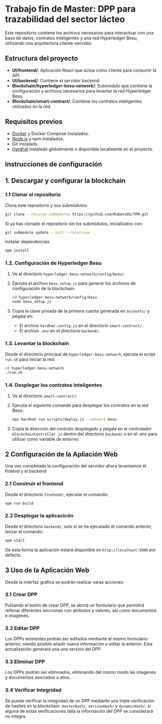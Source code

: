 
# Trabajo fin de Master: DPP para trazabilidad del sector lácteo

Este repositorio contiene los archivos necesarios para interactuar con una base de datos, contratos inteligentes y una red Hyperledger Besu, utilizando una arquitectura cliente-servidor.
 
## Estructura del proyecto
 
- **UI/frontend/**: Aplicación React que actúa como cliente para consumir la API.
- **UI/backend/**: Contiene el servidor backend.
- **Blockchain/hyperledger-besu-network/**: Submódulo que contiene la configuración y archivos necesarios para levantar la red Hyperledger Besu.
- **Blockchain/smart-contract/**: Contiene los contratos inteligentes utilizados en la red.
 
## Requisitos previos
 
- [Docker](https://www.docker.com/) y Docker Compose instalados.
- [Node.js](https://nodejs.org/) y npm instalados.
- Git instalado.
- [Hardhat](https://hardhat.org/) instalado globalmente o disponible localmente en el proyecto.
 
## **Instrucciones de configuración**
 
## 1. Descargar y configurar la blockchain
### 1.1 Clonar el repositorio
 
Clona este repositorio y sus submódulos:
 
```bash
git clone --recurse-submodules https://github.com/Rubens05/TFM.git
```
 
Si ya has clonado el repositorio sin los submódulos, inicialízalos con:
 
```bash
git submodule update --init --recursive
```
 
Instalar dependencias
```bash
npm install
```

### 1.2. Configuración de Hyperledger Besu
 
1. Ve al directorio `hyperledger-besu-network/config/besu/`.
2. Ejecuta el archivo `besu_setup.js` para generar los archivos de configuración de la blockchain:
 
   ```bash
   cd hyperledger-besu-network/config/besu
   node besu_setup.js
   ```
 
3. Copia la clave privada de la primera cuenta generada en `accounts/` y pégala en:
   - El archivo `hardhat.config.js` en el directorio `smart-contract/`.
   - El archivo `.env` en el directorio `backend/`.
 
### 1.3. Levantar la blockchain
 
Desde el directorio principal de `hyperledger-besu-network`, ejecuta el script `run.sh` para iniciar la red:
 
```bash
cd hyperledger-besu-network
./run.sh
```
 
### 1.4. Desplegar los contratos inteligentes
 
1. Ve al directorio `smart-contract/`.
2. Ejecuta el siguiente comando para desplegar los contratos en la red Besu:
 
   ```bash
   npx hardhat run scripts/deploy.js --network besu
   ```
 
3. Copia la dirección del contrato desplegado y pégala en el controlador `blockchainController.js` dentro del directorio `backend/` o en el .env para utilizar como variable de entorno.
 

## 2 Configuración de la Apliación Web
Una vez completada la configuración del servidor ahora levantamos el frotend y el backend


### 2.1 Construir el frontend
 
Desde el directorio `frontend/`, ejecutar el comando:
 
```bash
npm run build
```

### 2.2 Desplegar la aplicacicón

Desde el directorio `backend/`, solo si se ha ejecutado el comando anterior, lanzar el comando:

```bash
npm start
```

De esta forma la aplicación estará disponible en `http://localhost:5000` por defecto.


## 3 Uso de la Aplicación Web

Desde la interfaz gráfica se podrán realizar varas acciones:

### 3.1 Crear DPP
Pulsando el botón de crear DPP, se abrirá un formulario que permitirá rellenar diferentes secciones con atributos y valores, así como documentos e imagenes.
### 3.2 Editar DPP
Los DPPs existentes podrán ser editados mediante el mismo formulario anterior, siendo posible añadir nueva información o editar la anterior. Esta actualización generará una una versión del DPP.
### 3.3 Eliminar DPP
Los DPPs podrán ser eliminados, eliminando del mismo modo las imagenes y documentos asociados a ellos.
### 3.4 Verificar Integridad
Se puede verificar la integridad de un DPP mediante una triple verificación de hashes en la blockchain: `masterHash/`, `versionHash/` y `dynamicHash/`, si alguna de estas verificaciones falla la información del DPP se considerará no íntegra.



